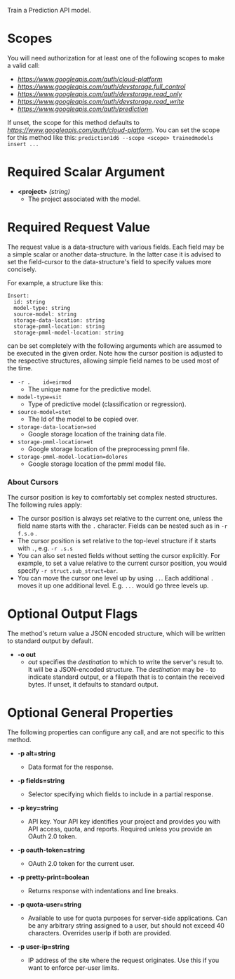 Train a Prediction API model.
# Scopes

You will need authorization for at least one of the following scopes to make a valid call:

* *https://www.googleapis.com/auth/cloud-platform*
* *https://www.googleapis.com/auth/devstorage.full_control*
* *https://www.googleapis.com/auth/devstorage.read_only*
* *https://www.googleapis.com/auth/devstorage.read_write*
* *https://www.googleapis.com/auth/prediction*

If unset, the scope for this method defaults to *https://www.googleapis.com/auth/cloud-platform*.
You can set the scope for this method like this: `prediction1d6 --scope <scope> trainedmodels insert ...`
# Required Scalar Argument
* **&lt;project&gt;** *(string)*
    - The project associated with the model.
# Required Request Value

The request value is a data-structure with various fields. Each field may be a simple scalar or another data-structure.
In the latter case it is advised to set the field-cursor to the data-structure's field to specify values more concisely.

For example, a structure like this:
```
Insert:
  id: string
  model-type: string
  source-model: string
  storage-data-location: string
  storage-pmml-location: string
  storage-pmml-model-location: string

```

can be set completely with the following arguments which are assumed to be executed in the given order. Note how the cursor position is adjusted to the respective structures, allowing simple field names to be used most of the time.

* `-r .    id=eirmod`
    - The unique name for the predictive model.
* `model-type=sit`
    - Type of predictive model (classification or regression).
* `source-model=stet`
    - The Id of the model to be copied over.
* `storage-data-location=sed`
    - Google storage location of the training data file.
* `storage-pmml-location=et`
    - Google storage location of the preprocessing pmml file.
* `storage-pmml-model-location=dolores`
    - Google storage location of the pmml model file.


### About Cursors

The cursor position is key to comfortably set complex nested structures. The following rules apply:

* The cursor position is always set relative to the current one, unless the field name starts with the `.` character. Fields can be nested such as in `-r f.s.o` .
* The cursor position is set relative to the top-level structure if it starts with `.`, e.g. `-r .s.s`
* You can also set nested fields without setting the cursor explicitly. For example, to set a value relative to the current cursor position, you would specify `-r struct.sub_struct=bar`.
* You can move the cursor one level up by using `..`. Each additional `.` moves it up one additional level. E.g. `...` would go three levels up.


# Optional Output Flags

The method's return value a JSON encoded structure, which will be written to standard output by default.

* **-o out**
    - *out* specifies the *destination* to which to write the server's result to.
      It will be a JSON-encoded structure.
      The *destination* may be `-` to indicate standard output, or a filepath that is to contain the received bytes.
      If unset, it defaults to standard output.
# Optional General Properties

The following properties can configure any call, and are not specific to this method.

* **-p alt=string**
    - Data format for the response.

* **-p fields=string**
    - Selector specifying which fields to include in a partial response.

* **-p key=string**
    - API key. Your API key identifies your project and provides you with API access, quota, and reports. Required unless you provide an OAuth 2.0 token.

* **-p oauth-token=string**
    - OAuth 2.0 token for the current user.

* **-p pretty-print=boolean**
    - Returns response with indentations and line breaks.

* **-p quota-user=string**
    - Available to use for quota purposes for server-side applications. Can be any arbitrary string assigned to a user, but should not exceed 40 characters. Overrides userIp if both are provided.

* **-p user-ip=string**
    - IP address of the site where the request originates. Use this if you want to enforce per-user limits.
